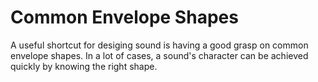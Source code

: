 # Common Envelope Shapes

A useful shortcut for desiging sound is having a good grasp on common envelope shapes. In a lot of cases, a sound's character can be 
achieved quickly by knowing the right shape.

